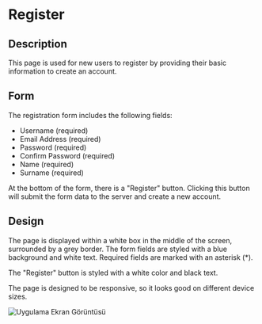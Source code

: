 # Register

## Description

This page is used for new users to register by providing their basic information to create an account.

## Form

The registration form includes the following fields:

- Username (required)
- Email Address (required)
- Password (required)
- Confirm Password (required)
- Name (required)
- Surname (required)

At the bottom of the form, there is a "Register" button. Clicking this button will submit the form data to the server and create a new account.

## Design

The page is displayed within a white box in the middle of the screen, 
surrounded by a grey border. The form fields are styled with a blue background and white text. Required fields are marked with an asterisk (*).

The "Register" button is styled with a white color and black text.

The page is designed to be responsive, so it looks good on different device sizes.

![Uygulama Ekran Görüntüsü](https://i.ibb.co/L9d1JpC/mockuuups-iphone-13-pro-mockup-perspective-left.png)
